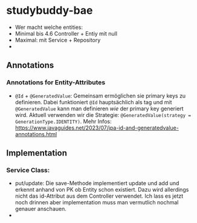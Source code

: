 # studybuddy-bae

- Wer macht welche entities:
- Minimal bis 4.6 Controller + Entiy mit null
- Maximal: mit Service + Repository
- 


## Annotations
### Annotations for Entity-Attributes
- `@Id` + `@GeneratedValue`: Gemeinsam ermöglichen sie primary keys zu definieren. 
 Dabei funktioniert `@Id` hauptsächlich als tag und mit `@GeneratedValue` kann man definieren *wie* der primary key generiert wird. 
 Aktuell verwenden wir die Strategie: `@GeneratedValue(strategy = GenerationType.IDENTITY)`. 
 Mehr Infos: https://www.javaguides.net/2023/07/jpa-id-and-generatedvalue-annotations.html



## Implementation 
### Service Class:
- put/update: Die save-Methode implementiert update und add und erkennt anhand von PK ob Entity schon existiert. 
Dazu wird allerdings nicht das id-Attribut aus dem Controller verwendet. Ich lass es jetzt noch drinnen aber implementation 
muss man vermutlich nochmal genauer anschauen. 
- 

